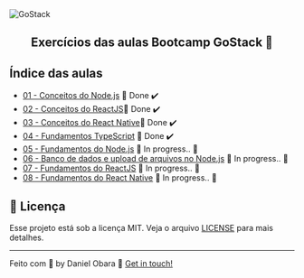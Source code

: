 <img alt="GoStack" src="https://storage.googleapis.com/golden-wind/bootcamp-gostack/header-desafios.png" />

<h2 align="center">
  Exercícios das aulas Bootcamp GoStack 🚀
</h2>

## Índice das aulas

- [01 - Conceitos do Node.js](https://github.com/DanielObara/bootcamp-gostack-11/tree/master/nivel-1/aula-1-conceitos-node) 🚀 Done :heavy_check_mark:
- [02 - Conceitos do ReactJS](https://github.com/DanielObara/bootcamp-gostack-11/tree/master/nivel-1/aula-2-frontend-react)🚀 Done :heavy_check_mark:
- [03 - Conceitos do React Native](https://github.com/DanielObara/bootcamp-gostack-11/tree/master/nivel-1/aula-3-mobile-react-native)🚀 Done :heavy_check_mark:
- [04 - Fundamentos TypeScript](https://github.com/DanielObara/bootcamp-gostack-11/tree/master/nivel-1/aula-4-conceitos-typescript) 🚀 Done :heavy_check_mark:
- [05 - Fundamentos do Node.js]() :construction: In progress.. :construction:
- [06 - Banco de dados e upload de arquivos no Node.js]() :construction: In progress.. :construction:
- [07 - Fundamentos do ReactJS]() :construction: In progress.. :construction:
- [08 - Fundamentos do React Native]() :construction: In progress.. :construction:

## :memo: Licença

Esse projeto está sob a licença MIT. Veja o arquivo [LICENSE](LICENSE) para mais detalhes.

---

Feito com 💜 by Daniel Obara :wave: [Get in touch!](https://www.linkedin.com/in/danielobara/)
